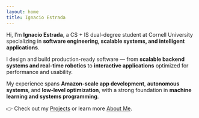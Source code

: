 ```yaml
---
layout: home
title: Ignacio Estrada
---
```


Hi, I’m **Ignacio Estrada**, a CS + IS dual-degree student at Cornell University specializing in **software engineering, scalable systems, and intelligent applications**.

I design and build production-ready software — from **scalable backend systems and real-time robotics** to **interactive applications** optimized for performance and usability.

My experience spans **Amazon-scale app development**, **autonomous systems**, and **low-level optimization**, with a strong foundation in **machine learning and systems programming**.

👉 Check out my [Projects](projects.md) or learn more [About Me](about.md).